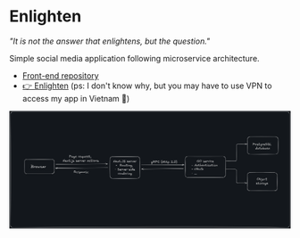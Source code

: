 # Enlighten

_"It is not the answer that enlightens, but the question."_

Simple social media application following microservice architecture.

- [Front-end repository](https://github.com/AnhBigBrother/enlighten-frontend)
- [👉 Enlighten](https://enlighten-wololo.vercel.app) (ps: I don't know why, but you may have to use VPN to access my app in Vietnam 🫤)

![draw](draw.png)
